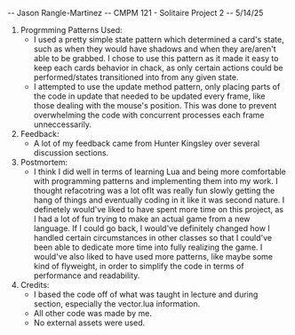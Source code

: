 -- Jason Rangle-Martinez
-- CMPM 121 - Solitaire Project 2
-- 5/14/25

1. Progrmming Patterns Used:
    - I used a pretty simple state pattern which determined a card's state, such as when they would have shadows and when they are/aren't able to be grabbed. I chose to use this pattern as it made it easy to keep each cards behavior in chack, as only certain actions could be performed/states transitioned into from any given state.
    - I attempted to use the update method pattern, only placing parts of the code in update that needed to be updated every frame, like those dealing with the mouse's position. This was done to prevent overwhelming the code with concurrent processes each frame unneccessarily.
2.  Feedback:
    - A lot of my feedback came from Hunter Kingsley over several discussion sections.
3.  Postmortem:
    - I think I did well in terms of learning Lua and being more comfortable with programming patterns and implementing them into my work. I thought refacotring was a lot ofIt was really fun slowly getting the hang of things and eventually coding in it like it was second nature. I definetely would've liked to have spent more time on this project, as I had a lot of fun trying to make an actual game from a new language. If I could go back, I would've definitely changed how I handled certain circumstances in other classes so that I could've been able to dedicate more time into fully realizing the game. I would've also liked to have used more patterns, like maybe some kind of flyweight, in order to simplify the code in terms of performance and readability.
4. Credits:
    - I based the code off of what was taught in lecture and during section, especially the vector.lua information.
    - All other code was made by me.
    - No external assets were used.

    